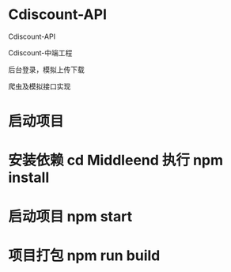 # Cdiscount-API

Cdiscount-API

Cdiscount-中端工程

后台登录，模拟上传下载

爬虫及模拟接口实现

# 启动项目
# 安装依赖 cd Middleend 执行 npm install
# 启动项目 npm start
# 项目打包 npm run build